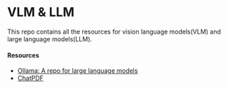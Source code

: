 # VLM & LLM
This repo contains all the resources for vision language models(VLM) and large language models(LLM).


#### Resources
- [Ollama: A repo for large language models](https://ollama.com/library)
- [ChatPDF](https://www.chatpdf.com/)
